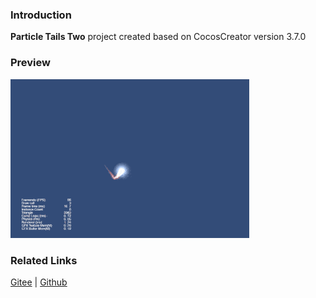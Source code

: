 ### Introduction
**Particle Tails Two** project created based on CocosCreator version 3.7.0 

### Preview
![image](../../../gif/202203/2022030533.gif)

### Related Links
[Gitee](https://gitee.com/mirrors_cocos-creator/test-cases-3d/blob/v3.0/assets/cases/particle) | [Github](https://github.com/cocos-creator/test-cases-3d/blob/v3.0/assets/cases/particle)